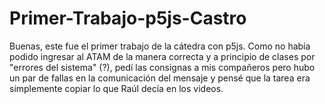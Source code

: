 # Primer-Trabajo-p5js-Castro
Buenas, este fue el primer trabajo de la cátedra con p5js. Como no había podido ingresar al ATAM de la manera correcta y a principio de clases por "errores del sistema" (?), pedí las consignas a mis compañeros pero hubo un par de fallas en la comunicación del mensaje y pensé que la tarea era simplemente copiar lo que Raúl decía en los videos.
